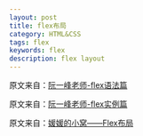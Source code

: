 ```yaml
---
layout: post
title: flex布局
category: HTML&CSS
tags: flex
keywords: flex
description: flex layout
---
```


原文来自：[阮一峰老师-flex语法篇](http://www.ruanyifeng.com/blog/2015/07/flex-grammar.html)

原文来自：[阮一峰老师-flex实例篇](http://www.ruanyifeng.com/blog/2015/07/flex-examples.html)

原文来自：[媛媛的小窝——Flex布局](http://www.zyy1217.com/2016/12/16/felx%E5%B8%83%E5%B1%80/)

